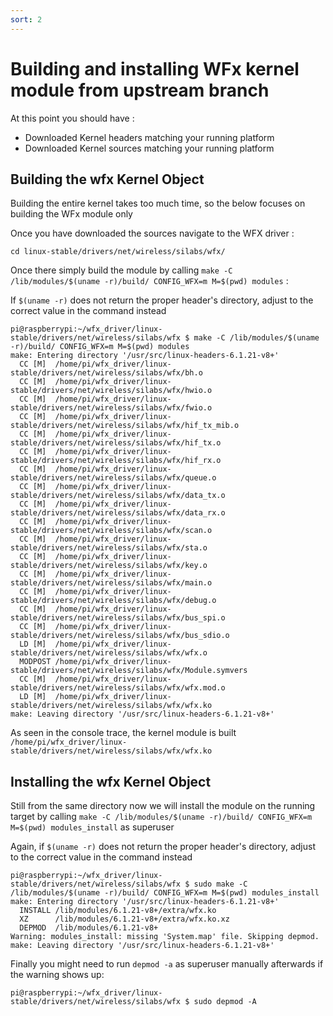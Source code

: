 ```yaml
---
sort: 2
---
```


# Building and installing WFx kernel module from upstream branch

At this point you should have :
 - Downloaded Kernel headers matching your running platform
 - Downloaded Kernel sources matching your running platform

## Building the wfx Kernel Object 

Building the entire kernel takes too much time, so the below focuses on building the WFx module only

Once you have downloaded the sources navigate to the WFX driver :
``` console
cd linux-stable/drivers/net/wireless/silabs/wfx/
```

Once there simply build the module by calling `make -C /lib/modules/$(uname -r)/build/ CONFIG_WFX=m M=$(pwd) modules` :

If `$(uname -r)` does not return the proper header's directory, adjust to the correct value in the command instead

``` console 
pi@raspberrypi:~/wfx_driver/linux-stable/drivers/net/wireless/silabs/wfx $ make -C /lib/modules/$(uname -r)/build/ CONFIG_WFX=m M=$(pwd) modules
make: Entering directory '/usr/src/linux-headers-6.1.21-v8+'
  CC [M]  /home/pi/wfx_driver/linux-stable/drivers/net/wireless/silabs/wfx/bh.o
  CC [M]  /home/pi/wfx_driver/linux-stable/drivers/net/wireless/silabs/wfx/hwio.o
  CC [M]  /home/pi/wfx_driver/linux-stable/drivers/net/wireless/silabs/wfx/fwio.o
  CC [M]  /home/pi/wfx_driver/linux-stable/drivers/net/wireless/silabs/wfx/hif_tx_mib.o
  CC [M]  /home/pi/wfx_driver/linux-stable/drivers/net/wireless/silabs/wfx/hif_tx.o
  CC [M]  /home/pi/wfx_driver/linux-stable/drivers/net/wireless/silabs/wfx/hif_rx.o
  CC [M]  /home/pi/wfx_driver/linux-stable/drivers/net/wireless/silabs/wfx/queue.o
  CC [M]  /home/pi/wfx_driver/linux-stable/drivers/net/wireless/silabs/wfx/data_tx.o
  CC [M]  /home/pi/wfx_driver/linux-stable/drivers/net/wireless/silabs/wfx/data_rx.o
  CC [M]  /home/pi/wfx_driver/linux-stable/drivers/net/wireless/silabs/wfx/scan.o
  CC [M]  /home/pi/wfx_driver/linux-stable/drivers/net/wireless/silabs/wfx/sta.o
  CC [M]  /home/pi/wfx_driver/linux-stable/drivers/net/wireless/silabs/wfx/key.o
  CC [M]  /home/pi/wfx_driver/linux-stable/drivers/net/wireless/silabs/wfx/main.o
  CC [M]  /home/pi/wfx_driver/linux-stable/drivers/net/wireless/silabs/wfx/debug.o
  CC [M]  /home/pi/wfx_driver/linux-stable/drivers/net/wireless/silabs/wfx/bus_spi.o
  CC [M]  /home/pi/wfx_driver/linux-stable/drivers/net/wireless/silabs/wfx/bus_sdio.o
  LD [M]  /home/pi/wfx_driver/linux-stable/drivers/net/wireless/silabs/wfx/wfx.o
  MODPOST /home/pi/wfx_driver/linux-stable/drivers/net/wireless/silabs/wfx/Module.symvers
  CC [M]  /home/pi/wfx_driver/linux-stable/drivers/net/wireless/silabs/wfx/wfx.mod.o
  LD [M]  /home/pi/wfx_driver/linux-stable/drivers/net/wireless/silabs/wfx/wfx.ko
make: Leaving directory '/usr/src/linux-headers-6.1.21-v8+'
```

As seen in the console trace, the kernel module is built `/home/pi/wfx_driver/linux-stable/drivers/net/wireless/silabs/wfx/wfx.ko`

## Installing the wfx Kernel Object 

Still from the same directory now we will install the module on the running target by calling `make -C /lib/modules/$(uname -r)/build/ CONFIG_WFX=m M=$(pwd) modules_install` as superuser

Again, if `$(uname -r)` does not return the proper header's directory, adjust to the correct value in the command instead


``` console 
pi@raspberrypi:~/wfx_driver/linux-stable/drivers/net/wireless/silabs/wfx $ sudo make -C /lib/modules/$(uname -r)/build/ CONFIG_WFX=m M=$(pwd) modules_install
make: Entering directory '/usr/src/linux-headers-6.1.21-v8+'
  INSTALL /lib/modules/6.1.21-v8+/extra/wfx.ko
  XZ      /lib/modules/6.1.21-v8+/extra/wfx.ko.xz
  DEPMOD  /lib/modules/6.1.21-v8+
Warning: modules_install: missing 'System.map' file. Skipping depmod.
make: Leaving directory '/usr/src/linux-headers-6.1.21-v8+'
``` 

Finally you might need to run `depmod -a` as superuser manually afterwards if the warning shows up:

``` console
pi@raspberrypi:~/wfx_driver/linux-stable/drivers/net/wireless/silabs/wfx $ sudo depmod -A
```

